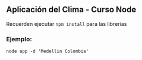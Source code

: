 ## Aplicación del Clima - Curso Node

Recuerden ejecutar ```npm install``` para las librerias


### Ejemplo:
```
node app -d 'Medellin Colombia'
```